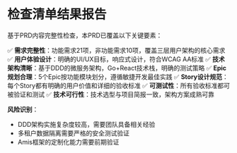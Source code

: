 # 检查清单结果报告

基于PRD内容完整性检查，本PRD已覆盖以下关键要素：

✅ **需求完整性**：功能需求21项，非功能需求10项，覆盖三层用户架构的核心需求
✅ **用户体验设计**：明确的UI/UX目标，响应式设计，符合WCAG AA标准
✅ **技术架构清晰**：基于DDD的微服务架构，Go+React技术栈，明确的测试策略
✅ **Epic规划合理**：5个Epic按功能模块划分，遵循敏捷开发最佳实践
✅ **Story设计规范**：每个Story都有明确的用户价值和详细的验收标准
✅ **可测试性**：所有验收标准都可被验证和测试
✅ **技术可行性**：技术选型与项目简报一致，架构方案成熟可靠

**风险识别**：
- DDD架构实施复杂度较高，需要团队具备相关经验
- 多租户数据隔离需要严格的安全测试验证
- Amis框架的定制化能力需要前期验证

